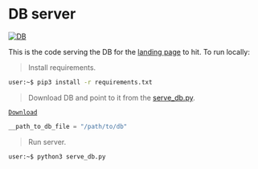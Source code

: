# DB server

[![DB](https://img.shields.io/badge/implementation-python-green)](./serve_db.py)

This is the code serving the DB for the [landing page](https://ibm.biz/covid-data-india) to hit. To run locally:

> Install requirements.

```bash
user:~$ pip3 install -r requirements.txt
```

> Download DB and point to it from the [serve_db.py](https://github.com/IBM/covid19-india-data/blob/main/serve_db/serve_db.py#L11).

[`Download`](https://www.dropbox.com/s/hbe04q6vtzapdam/covid-india.db?dl=1)

```python
__path_to_db_file = "/path/to/db"
```

> Run server. 

```bash
user:~$ python3 serve_db.py
```

